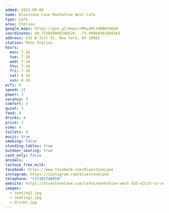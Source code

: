 ```yaml
---
added: 2021-09-08
name: Bluestone Lane Manhattan West Cafe
type: Cafe
area: Chelsea
google_maps: https://goo.gl/maps/nMmyaMCiHKBmt9Ge8
coordinates: 40.752050808206526, -73.99884501948165
address: 435 W 31st St, New York, NY 10001
station: Penn Station
hours:
  mon: 7-16
  tue: 7-16
  wed: 7-16
  thu: 7-16
  fri: 7-16
  sat: 8-16
  sun: 8-16
wifi: 4
speed: 12
power: 3
vacancy: 3
comfort: 3
quiet: 3
food: 4
drinks: 4
price: 3
view: 4
toilets: 4
music: true
smoking: false
standing_tables: true
outdoor_seating: true
cash_only: false
animals: 
lactose_free_milk: 
facebook: https://www.facebook.com/BluestoneLane
instagram: https://instagram.com/bluestonelane
telephone: "+17183746858"
website: https://bluestonelane.com/cafes/manhattan-west-435-w31st-st-new-york/
images:
  - seating1.jpg
  - seating2.jpg
  - drinks.jpg
---
```

